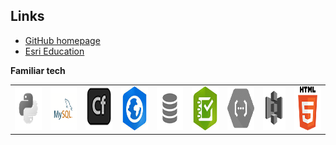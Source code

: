 ## Links
- [GitHub homepage](https://trbaker.github.io/)
- [Esri Education](http://www.esri.com/education)

**Familiar tech**
<table>
  <tr>
    <td><img src="images/python.png" height=70 alt="Python"></td>
    <td><img src="images/mysql.png"  height=70 alt="MySQL"></td>
    <td><img src="images/cf.png"  height=70 alt="ColdFusion"></td>
    <td><img src="images/AGO.png" height=70 alt="ArcGIS Online"></td>
    <td><img src="images/sql.png" height=70 alt="SQL"></td>
    <td><img src="images/s123.png" height=70 alt="Survey123"></td>
    <td><img src="images/GCF.png" height=70 alt="Google Cloud Functions"></td>
    <td><img src="images/s3.png" height=70 alt="Amazon S3"></td>
    <td><img src="images/html.png" height=70 alt="HTML"></td>
  </tr></table>
